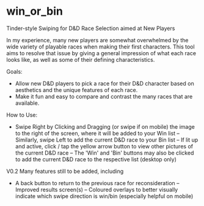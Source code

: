 # win_or_bin
Tinder-style Swiping for D&amp;D Race Selection aimed at New Players

In my experience, many new players are somewhat overwhelmed by the wide variety of playable races when making their first characters. This tool aims to resolve that issue by giving a general impression of what each race looks like, as well as some of their defining characteristics.

Goals:
- Allow new D&D players to pick a race for their D&D character based on aesthetics and the unique features of each race.
- Make it fun and easy to compare and contrast the many races that are available.

How to Use:
- Swipe Right by Clicking and Dragging (or swipe if on mobile) the image to the right of the screen, where it will be added to your Win list
– Similarly, swipe Left to add the current D&D race to your Bin list
– If lit up and active, click / tap the yellow arrow button to view other pictures of the current D&D race
– The 'Win' and 'Bin' buttons may also be clicked to add the current D&D race to the respective list (desktop only)

V0.2
Many features still to be added, including
- A back button to return to the previous race for reconsideration
– Improved results screen(s)
– Coloured overlays to better visually indicate which swipe direction is win/bin (especially helpful on mobile)
